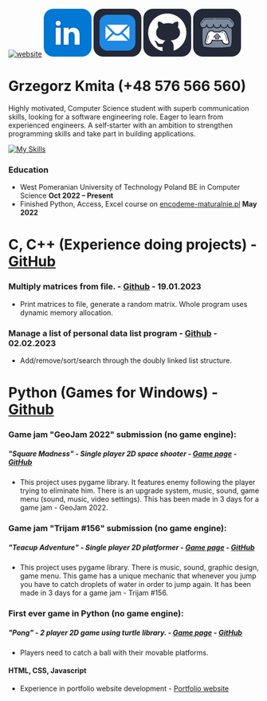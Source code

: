   [![website](https://raw.githubusercontent.com/Jirafey/grzegorzkmita.com/main/icon/icon3.png)](https://grzegorzkmita.com) [![linkedin](https://raw.githubusercontent.com/Jirafey/Jirafey/36d88da2328b253eb5e1a7813d9926d546282e6d/images/linkedin-48.svg)](https://www.linkedin.com/in/grzegorzkmita) [![email](https://raw.githubusercontent.com/Jirafey/Jirafey/45ddf46127a9ad7f5a6082d4b0d2964e1c7ba6ad/images/mail-48.svg)](mailto:grzegorzkmita@tuta.io) [![github](https://raw.githubusercontent.com/Jirafey/Jirafey/45ddf46127a9ad7f5a6082d4b0d2964e1c7ba6ad/images/github-48.svg)](https://github.com/Jirafey) [![itch.io](https://raw.githubusercontent.com/Jirafey/Jirafey/45ddf46127a9ad7f5a6082d4b0d2964e1c7ba6ad/images/itch-48.svg)](https://jirafey.itch.io/)
   #  **Grzegorz Kmita** (+48 576 566 560)
   
Highly motivated, Computer Science student with superb communication skills, looking for a software engineering role. Eager to learn from experienced engineers. A self‑starter with an ambition to strengthen programming skills and take part in building applications.

[![My Skills](https://skillicons.dev/icons?i=git,vercel,stackoverflow,vscode,visualstudio,unity,python,c,cpp,html,css,javascript,discord,matlab)](https://github.com/Jirafey)
### Education
* West Pomeranian University of Technology Poland
BE in Computer Science **Oct 2022 – Present**
* Finished Python, Access, Excel course on [ encodeme-maturalnie.pl](https://encodeme-maturalnie.pl) **May 2022**


# **C, C++** (Experience doing projects) - [GitHub](https://github.com/Jirafey/Computer-Science)


### Multiply matrices from file. - [Github](https://github.com/Jirafey/Computer-Science/blob/main/Semester-1/C/projects/labs/lab10-11/README.md) -  19.01.2023 
- Print matrices to file, generate a random matrix. Whole program uses dynamic memory allocation.


### Manage a list of personal data list program - [Github](https://github.com/Jirafey/Computer-Science/blob/main/Semester-1/C/projects/list/doubly_linked_list_managment.c) - 02.02.2023
- Add/remove/sort/search through the doubly linked list structure. 


# **Python** (Games for Windows) -  [Github](https://github.com/Jirafey/Jirafey)


### Game jam "GeoJam 2022" submission (no game engine):


##### "Square Madness" - Single player 2D space shooter - [Game page](https://jirafey.itch.io/Square-Madness) - [GitHub](https://github.com/Jirafey/Square-Madness)
- This project uses pygame library. It features enemy following the player trying to eliminate him. There is an upgrade system, music, sound, game menu (sound, music, video settings).
This has been made in 3 days for a game jam - GeoJam 2022.


### Game jam "Trijam #156" submission (no game engine):


##### "Teacup Adventure" - Single player 2D platformer - [Game page](https://jirafey.itch.io/Teacup-Adventure) - [GitHub](https://github.com/Jirafey/Teacup-Adventure)
- This project uses pygame library. There is music, sound, graphic design, game menu. This game has a unique mechanic that whenever you jump you have to catch droplets of water in order to jump again.
It has been made in 3 days for a game jam - Trijam #156.

### First ever game in Python (no game engine):
##### "Pong" - 2 player 2D game using turtle library. - [Game page](https://jirafey.itch.io/pong) - [GitHub](https://github.com/Jirafey/pong)
- Players need to catch a ball with their movable platforms.


#### **HTML, CSS, Javascript**
* Experience in portfolio website development - [Portfolio website](https://grzegorzkmita.com)

 
